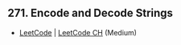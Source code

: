 ## 271. Encode and Decode Strings

-  [LeetCode](https://leetcode.com/problems/encode-and-decode-strings/) | [LeetCode CH](https://leetcode.cn/problems/encode-and-decode-strings/) (Medium)
